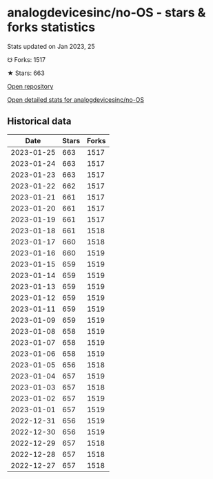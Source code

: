 # analogdevicesinc/no-OS - stars & forks statistics

Stats updated on Jan 2023, 25

☋ Forks: 1517

★ Stars: 663

[Open repository](https://github.com/analogdevicesinc/no-OS)

[Open detailed stats for analogdevicesinc/no-OS](https://reviewgithub.com/rep/analogdevicesinc/no-OS)

## Historical data
| Date | Stars | Forks |
|------|-------|-------|
| 2023-01-25 | 663 | 1517 | 
| 2023-01-24 | 663 | 1517 | 
| 2023-01-23 | 663 | 1517 | 
| 2023-01-22 | 662 | 1517 | 
| 2023-01-21 | 661 | 1517 | 
| 2023-01-20 | 661 | 1517 | 
| 2023-01-19 | 661 | 1517 | 
| 2023-01-18 | 661 | 1518 | 
| 2023-01-17 | 660 | 1518 | 
| 2023-01-16 | 660 | 1519 | 
| 2023-01-15 | 659 | 1519 | 
| 2023-01-14 | 659 | 1519 | 
| 2023-01-13 | 659 | 1519 | 
| 2023-01-12 | 659 | 1519 | 
| 2023-01-11 | 659 | 1519 | 
| 2023-01-09 | 659 | 1519 | 
| 2023-01-08 | 658 | 1519 | 
| 2023-01-07 | 658 | 1519 | 
| 2023-01-06 | 658 | 1519 | 
| 2023-01-05 | 656 | 1518 | 
| 2023-01-04 | 657 | 1519 | 
| 2023-01-03 | 657 | 1518 | 
| 2023-01-02 | 657 | 1519 | 
| 2023-01-01 | 657 | 1519 | 
| 2022-12-31 | 656 | 1519 | 
| 2022-12-30 | 656 | 1519 | 
| 2022-12-29 | 657 | 1518 | 
| 2022-12-28 | 657 | 1518 | 
| 2022-12-27 | 657 | 1518 | 

